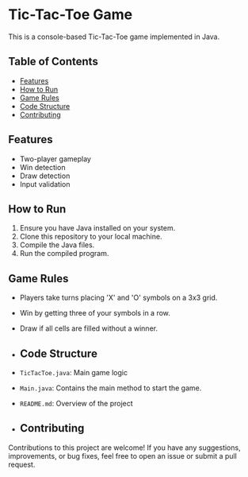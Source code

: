 # Tic-Tac-Toe Game

This is a console-based Tic-Tac-Toe game implemented in Java.

## Table of Contents

- [Features](#features)
- [How to Run](#how-to-run)
- [Game Rules](#game-rules)
- [Code Structure](#code-structure)
- [Contributing](#contributing)

## Features

- Two-player gameplay
- Win detection
- Draw detection
- Input validation

## How to Run

1. Ensure you have Java installed on your system.
2. Clone this repository to your local machine.
3. Compile the Java files.
4. Run the compiled program.

## Game Rules

- Players take turns placing 'X' and 'O' symbols on a 3x3 grid.
- Win by getting three of your symbols in a row.
- Draw if all cells are filled without a winner.
- ## Code Structure

- `TicTacToe.java`: Main game logic
- `Main.java`: Contains the main method to start the game.
- `README.md`: Overview of the project

- ## Contributing

Contributions to this project are welcome! If you have any suggestions, improvements, or bug fixes, feel free to open an issue or submit a pull request.




